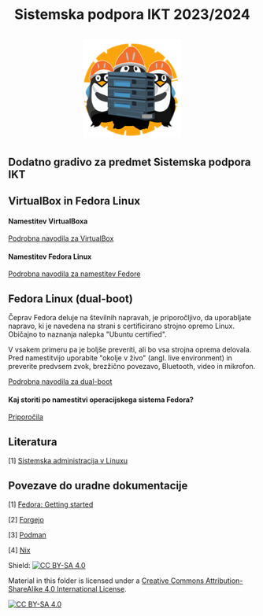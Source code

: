 <h1 align="center">
Sistemska podpora IKT 2023/2024 <br><br> <img width="200" height="200" src="./.github/figures/SistemskaPodporaIKT256.png">
</h1>

## Dodatno gradivo za predmet Sistemska podpora IKT

## VirtualBox in Fedora Linux
#### Namestitev VirtualBoxa
[Podrobna navodila za VirtualBox](./podrobna-navodila/VirtualBox.md)

#### Namestitev Fedora Linux
[Podrobna navodila za namestitev Fedore](./podrobna-navodila/Fedora.md)

## Fedora Linux (dual-boot)
Čeprav Fedora deluje na številnih napravah, je priporočljivo, da uporabljate napravo, ki je navedena na strani s certificirano strojno opremo Linux. Običajno to naznanja nalepka "Ubuntu certified".

V vsakem primeru pa je boljše preveriti, ali bo vsa strojna oprema delovala. Pred namestitvijo uporabite "okolje v živo" (angl. live environment) in preverite predvsem zvok, brezžično povezavo, Bluetooth, video in mikrofon.

[Podrobna navodila za dual-boot](./podrobna-navodila/Dual-boot.md)

#### Kaj storiti po namestitvi operacijskega sistema Fedora?
[Priporočila](./podrobna-navodila/fedora-po-namestitvi.md)

## Literatura

[1] [Sistemska administracija v Linuxu](https://press.um.si/index.php/ump/catalog/book/824)

## Povezave do uradne dokumentacije

[1] [Fedora: Getting started](https://docs.fedoraproject.org/en-US/fedora/latest/getting-started/)

[2] [Forgejo](https://forgejo.org/)

[3] [Podman](https://podman.io/)

[4] [Nix](https://nixos.org/)

Shield: [![CC BY-SA 4.0][cc-by-sa-shield]][cc-by-sa]

Material in this folder is licensed under a
[Creative Commons Attribution-ShareAlike 4.0 International License][cc-by-sa].

[![CC BY-SA 4.0][cc-by-sa-image]][cc-by-sa]

[cc-by-sa]: http://creativecommons.org/licenses/by-sa/4.0/
[cc-by-sa-image]: https://licensebuttons.net/l/by-sa/4.0/88x31.png
[cc-by-sa-shield]: https://img.shields.io/badge/License-CC%20BY--SA%204.0-lightgrey.svg
